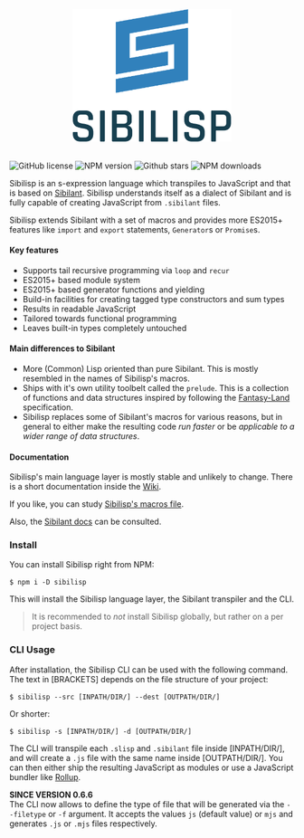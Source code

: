 <center><img src="media/logo/sibilisp-logo-colored.svg" alt="logo" width="280px"><br><br></center>


![GitHub license](https://img.shields.io/npm/l/sibilisp?color=527A8F) ![NPM version](https://img.shields.io/npm/v/sibilisp?color=4f6376) ![Github stars](https://img.shields.io/github/stars/urbandrone/sibilisp?color=393545) ![NPM downloads](https://img.shields.io/npm/dm/sibilisp?color=335A70)

Sibilisp is an s-expression language which transpiles to JavaScript and that is based on [Sibilant](https://sibilant.org/). Sibilisp understands itself as a dialect of Sibilant and is fully capable of creating JavaScript from `.sibilant` files.

Sibilisp extends Sibilant with a set of macros and provides more ES2015+ features like `import` and `export` statements, `Generator`s or `Promise`s.

#### Key features
* Supports tail recursive programming via `loop` and `recur`
* ES2015+ based module system
* ES2015+ based generator functions and yielding
* Build-in facilities for creating tagged type constructors and sum types
* Results in readable JavaScript
* Tailored towards functional programming
* Leaves built-in types completely untouched

#### Main differences to Sibilant
* More (Common) Lisp oriented than pure Sibilant. This is mostly resembled in the names of Sibilisp's macros.
* Ships with it's own utility toolbelt called the `prelude`. This is a collection of functions and data structures inspired by following the [Fantasy-Land](https://github.com/fantasyland/fantasy-land) specification.
* Sibilisp replaces some of Sibilant's macros for various reasons, but in general to either make the resulting code _run faster_ or be _applicable to a wider range of data structures_.

#### Documentation

Sibilisp's main language layer is mostly stable and  unlikely to change. There is a short documentation inside the [Wiki](https://github.com/urbandrone/sibilisp/wiki).

If you like, you can study [Sibilisp's macros file](https://github.com/urbandrone/sibilisp/blob/master/lang/macros.sibilant).

Also, the [Sibilant docs](https://docs.sibilant.org) can be consulted.

### Install

You can install Sibilisp right from NPM:

```
$ npm i -D sibilisp
```

This will install the Sibilisp language layer, the Sibilant transpiler and the CLI.

> It is recommended to *not* install Sibilisp globally, but rather on a per project basis.

### CLI Usage

After installation, the Sibilisp CLI can be used with the following command.
The text in [BRACKETS] depends on the file structure of your project:

```
$ sibilisp --src [INPATH/DIR/] --dest [OUTPATH/DIR/]
```

Or shorter:

```
$ sibilisp -s [INPATH/DIR/] -d [OUTPATH/DIR/]
```

The CLI will transpile each `.slisp` and `.sibilant` file inside [INPATH/DIR/],
and will create a `.js` file with the same name inside [OUTPATH/DIR/]. You can then either ship the resulting JavaScript as modules or use a JavaScript bundler like [Rollup](https://rollupjs.org).

**SINCE VERSION 0.6.6**  
The CLI now allows to define the type of file that will be generated via the `--filetype` or `-f` argument. It accepts the values `js` (default value) or `mjs` and generates `.js` or `.mjs` files respectively.
